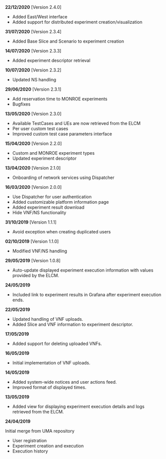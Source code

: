 **22/12/2020** [Version 2.4.0]

 - Added East/West interface
 - Added support for distributed experiment creation/visualization

**31/07/2020** [Version 2.3.4]

 - Added Base Slice and Scenario to experiment creation

**14/07/2020** [Version 2.3.3]

 - Added experiment descriptor retrieval

**10/07/2020** [Version 2.3.2]

 - Updated NS handling

**29/06/2020** [Version 2.3.1]

 - Add reservation time to MONROE experiments
 - Bugfixes

**13/05/2020** [Version 2.3.0]

 - Available TestCases and UEs are now retrieved from the ELCM
 - Per user custom test cases
 - Improved custom test case parameters interface

**15/04/2020** [Version 2.2.0]

 - Custom and MONROE experiment types
 - Updated experiment descriptor

**13/04/2020** [Version 2.1.0]

 - Onboarding of network services using Dispatcher

**16/03/2020** [Version 2.0.0]

 - Use Dispatcher for user authentication
 - Added customizable platform information page
 - Added experiment result download
 - Hide VNF/NS functionality

**31/10/2019** [Version 1.1.1]

 - Avoid exception when creating duplicated users

**02/10/2019** [Version 1.1.0]

 - Modified VNF/NS handling

**29/05/2019** [Version 1.0.8]

 - Auto-update displayed experiment execution information with values provided by the ELCM.

**24/05/2019**

 - Included link to experiment results in Grafana after experiment execution ends.

**22/05/2019**

 - Updated handling of VNF uploads.
 - Added Slice and VNF information to experiment descriptor.

**17/05/2019**

 - Added support for deleting uploaded VNFs.

**16/05/2019**

 - Initial implementation of VNF uploads.

**14/05/2019**

 - Added system-wide notices and user actions feed.
 - Improved format of displayed times.

**13/05/2019**

 - Added view for displaying experiment execution details and logs retrieved from the ELCM.

**24/04/2019**

Initial merge from UMA repository

 - User registration
 - Experiment creation and execution
 - Execution history
